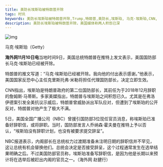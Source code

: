 ```yaml
---
title: 美防长埃斯珀被特朗普开除
tags: 时讯
keywords: 美防长埃斯珀被特朗普开除,Trump,特朗普,美防长,埃斯珀, 马克·埃斯珀,CNN, NBC
description: 美防长埃斯珀被特朗普开除，美国媒体称两人积怨已深
---
```


![img](https://pics3.baidu.com/feed/8ad4b31c8701a18bf12d9338c49f970f2938fe3f.png?token=a4d82e3742675677ee7bae9d2066971b)

马克·埃斯珀（Getty）

**海外网11月10日电**当地时间9日，美国总统特朗普在推特上发文表示，美国国防部长马克·埃斯珀已经被开除。

特朗普的推文写道：“马克·埃斯珀已经被开除。我向他的付出表示感谢。”他表示，美国国家反恐中心主任克里斯托弗·米勒将担任代理国防部长，决定立即生效。

CNN指出，埃斯珀是特朗普政府的第二位国防部长，其前任为于2018年12月辞职的詹姆斯·马蒂斯。多家美媒指出，特朗普与埃斯珀之间积怨已久。尤其是在弗洛伊德案引发全美抗议示威后，特朗普曾威胁派出军队应对，但遭到了埃斯珀的公开反对，特朗普对他产生了极大不满。

5日，美国全国广播公司（NBC）曾援引国防部3位现任官员消息，称埃斯珀已准备好辞职信，或将辞职。当时，国防部发言人乔纳森·霍夫曼在推特上予以否认，“埃斯珀没有辞职计划，也没有被要求提交辞呈”。

NBC报道表示，内阁部长在总统权力过渡期准备未注明日期的辞职信并不罕见，这让总统有机会替换他们。总统会决定是否接受辞呈，这个过程通常发生在选举结果明确之后。不过美国防部官员称，埃斯珀准备写辞职信，是因为他是长期以来预计将在选举后被赶出内阁的官员之一。（海外网 赵健行）